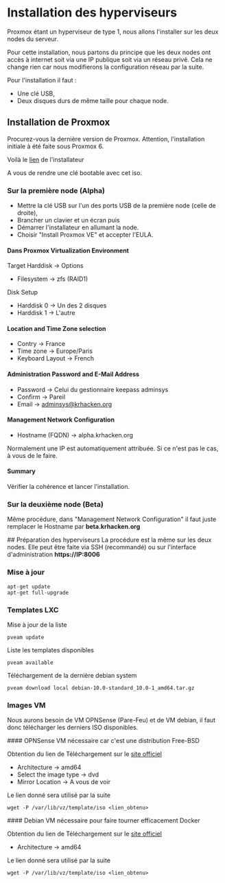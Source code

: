 # Installation des hyperviseurs

Proxmox étant un hyperviseur de type 1, nous allons l'installer sur les deux nodes du serveur.

Pour cette installation, nous partons du principe que les deux nodes ont accès à internet soit via une IP publique soit via un réseau privé. Cela ne change rien car nous modifierons la configuration réseau par la suite.

Pour l'installation il faut :
- Une clé USB,
- Deux disques durs de même taille pour chaque node.

## Installation de Proxmox
Procurez-vous la dernière version de Proxmox. Attention, l'installation initiale à été faite sous Proxmox 6.

Voilà le [lien](https://www.proxmox.com/en/downloads/category/iso-images-pve) de l'installateur

A vous de rendre une clé bootable avec cet iso.

### Sur la première node (Alpha)
- Mettre la clé USB sur l'un des ports USB de la première node (celle de droite),
- Brancher un clavier et un écran puis
- Démarrer l'installateur en allumant la node.
- Choisir "Install Proxmox VE" et accepter l'EULA.

#### Dans Proxmox Virtualization Environment

Target Harddisk -> Options
- Filesystem -> zfs (RAID1)

Disk Setup

- Harddisk 0 -> Un des 2 disques
- Harddisk 1 -> L'autre

#### Location and Time Zone selection
- Contry -> France
- Time zone -> Europe/Paris
- Keyboard Layout -> French

#### Administration Password and E-Mail Address

- Password -> Celui du gestionnaire keepass adminsys
- Confirm -> Pareil
- Email -> adminsys@krhacken.org

#### Management Network Configuration
- Hostname (FQDN) -> alpha.krhacken.org

Normalement une IP est automatiquement attribuée. Si ce n'est pas le cas, à vous de le faire.

#### Summary
Vérifier la cohérence et lancer l'installation.

### Sur la deuxième node (Beta)
Même procédure, dans "Management Network Configuration" il faut juste remplacer le Hostname par **beta.krhacken.org**

## Préparation des hyperviseurs
La procédure est la même sur les deux nodes. Elle peut être faite via SSH (recommandé) ou sur l'interface d'administration **https://IP:8006**

### Mise à jour
```
apt-get update
apt-get full-upgrade
```

### Templates LXC
Mise à jour de la liste
```
pveam update
```
Liste les templates disponibles
```
pveam available
```
Téléchargement de la dernière debian system
```
pveam download local debian-10.0-standard_10.0-1_amd64.tar.gz
```

### Images VM
Nous aurons besoin de VM OPNSense (Pare-Feu) et de VM debian, il faut donc télécharger les derniers ISO disponibles.

#### OPNSense
VM nécessaire car c'est une distribution Free-BSD

Obtention du lien de Téléchargement sur le [site officiel](https://opnsense.org/download/)

- Architecture -> amd64
- Select the image type -> dvd
- Mirror Location -> A vous de voir

Le lien donné sera utilisé par la suite

```
wget -P /var/lib/vz/template/iso <lien_obtenu>
```

#### Debian
VM nécessaire pour faire tourner efficacement Docker

Obtention du lien de Téléchargement sur le [site officiel](https://www.debian.org/distrib/netinst)

- Architecture -> amd64

Le lien donné sera utilisé par la suite

```
wget -P /var/lib/vz/template/iso <lien_obtenu>
```

